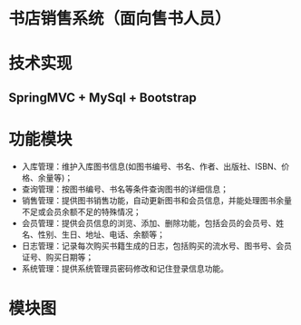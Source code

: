 # 书店销售系统（面向售书人员）

# 技术实现

## SpringMVC + MySql + Bootstrap

# 功能模块

   - 入库管理：维护入库图书信息(如图书编号、书名、作者、出版社、ISBN、价格、余量等)；
   - 查询管理：按图书编号、书名等条件查询图书的详细信息；
   - 销售管理：提供图书销售功能，自动更新图书和会员信息，并能处理图书余量不足或会员余额不足的特殊情况；
   - 会员管理：提供会员信息的浏览、添加、删除功能，包括会员的会员号、姓名、性别、生日、地址、电话、余额等；
   - 日志管理：记录每次购买书籍生成的日志，包括购买的流水号、图书号、会员证号、购买日期等；
   - 系统管理：提供系统管理员密码修改和记住登录信息功能。 
   
# 模块图

